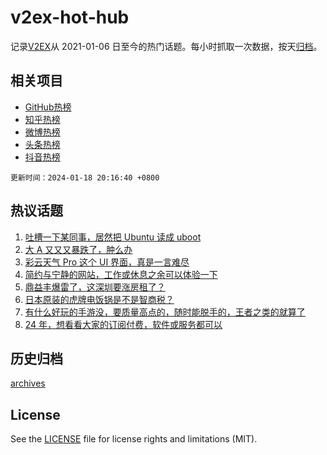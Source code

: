 # v2ex-hot-hub

 记录[V2EX](https://www.v2ex.com/)从 2021-01-06 日至今的热门话题。每小时抓取一次数据，按天[归档](archives)。
 
 ## 相关项目

- [GitHub热榜](https://github.com/lonnyzhang423/github-hot-hub)
- [知乎热榜](https://github.com/lonnyzhang423/zhihu-hot-hub)
- [微博热榜](https://github.com/lonnyzhang423/weibo-hot-hub)
- [头条热榜](https://github.com/lonnyzhang423/toutiao-hot-hub)
- [抖音热榜](https://github.com/lonnyzhang423/douyin-hot-hub)


 `更新时间：2024-01-18 20:16:40 +0800`

## 热议话题

1. [吐槽一下某同事，居然把 Ubuntu 读成 uboot](https://www.v2ex.com/t/1009629)
1. [大 A 又又又暴跌了，肿么办](https://www.v2ex.com/t/1009511)
1. [彩云天气 Pro 这个 UI 界面，真是一言难尽](https://www.v2ex.com/t/1009520)
1. [简约与宁静的网站，工作或休息之余可以体验一下](https://www.v2ex.com/t/1009521)
1. [鼎益丰爆雷了，这深圳要涨房租了？](https://www.v2ex.com/t/1009526)
1. [日本原装的虎牌电饭锅是不是智商税？](https://www.v2ex.com/t/1009604)
1. [有什么好玩的手游没，要质量高点的，随时能脱手的，王者之类的就算了](https://www.v2ex.com/t/1009669)
1. [24 年，想看看大家的订阅付费，软件或服务都可以](https://www.v2ex.com/t/1009615)

## 历史归档

[archives](archives)

## License

See the [LICENSE](LICENSE) file for license rights and limitations (MIT).
